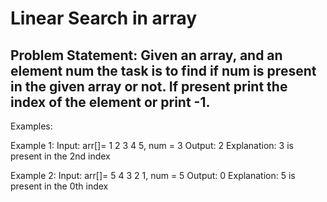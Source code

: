 # Linear Search in array
## Problem Statement: Given an array, and an element num the task is to find if num is present in the given array or not. If present print the index of the element or print -1.

Examples:

Example 1:
Input: arr[]= 1 2 3 4 5, num = 3
Output: 2
Explanation: 3 is present in the 2nd index

Example 2:
Input: arr[]= 5 4 3 2 1, num = 5
Output: 0
Explanation: 5 is present in the 0th index